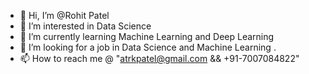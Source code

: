 - 👋 Hi, I’m @Rohit Patel
- 👀 I’m interested in Data Science 
- 🌱 I’m currently learning Machine Learning and Deep Learning 
- 💞️ I’m looking for a job in Data Science and Machine Learning .
- 📫 How to reach me @ "atrkpatel@gmail.com && +91-7007084822"

<!---
mr-1109/mr-1109 is a ✨ special ✨ repository because its `README.md` (this file) appears on your GitHub profile.
You can click the Preview link to take a look at your changes.
--->

